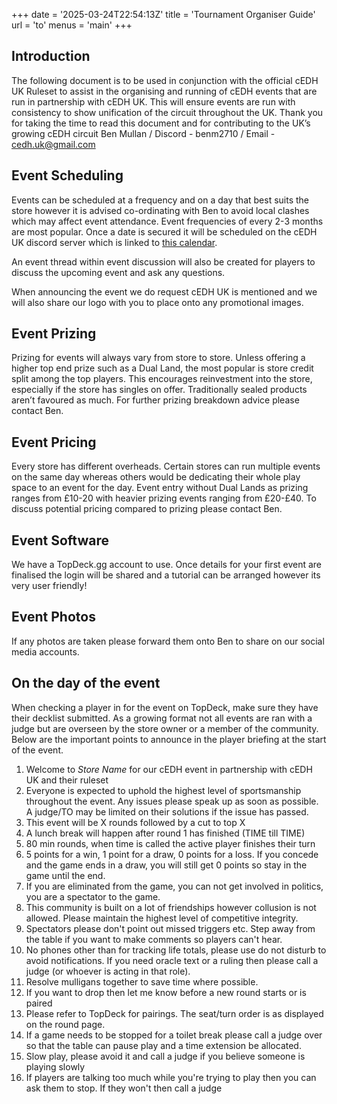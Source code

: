 +++
date = '2025-03-24T22:54:13Z'
title = 'Tournament Organiser Guide'
url = 'to'
menus = 'main'
+++

## Introduction

The following document is to be used in conjunction with the official cEDH UK Ruleset to assist in the organising and running of cEDH events that are run in partnership with cEDH UK.
This will ensure events are run with consistency to show unification of the circuit throughout the UK. Thank you for taking the time to read this document and for contributing to the UK’s growing cEDH circuit
Ben Mullan / Discord - benm2710 / Email - [cedh.uk@gmail.com](cedh.uk@gmail.com)

## Event Scheduling

Events can be scheduled at a frequency and on a day that best suits the store however it is advised co-ordinating with Ben to avoid local clashes which may affect event attendance. Event frequencies of every 2-3 months are most popular. Once a date is secured it will be scheduled on the cEDH UK discord server which is linked to [this calendar](https://cedh.uk/calendar/).

An event thread within event discussion will also be created for players to discuss the upcoming event and ask any questions.

When announcing the event we do request cEDH UK is mentioned and we will also share our logo with you to place onto any promotional images.

## Event Prizing

Prizing for events will always vary from store to store. Unless offering a higher top end prize such as a Dual Land, the most popular is store credit split among the top players. This encourages reinvestment into the store, especially if the store has singles on offer. Traditionally sealed products aren’t favoured as much. For further prizing breakdown advice please contact Ben.

## Event Pricing

Every store has different overheads. Certain stores can run multiple events on the same day whereas others would be dedicating their whole play space to an event for the day. Event entry without Dual Lands as prizing ranges from £10-20 with heavier prizing events ranging from £20-£40. To discuss potential pricing compared to prizing please contact Ben.

## Event Software

We have a TopDeck.gg account to use. Once details for your first event are finalised the login will be shared and a tutorial can be arranged however its very user friendly!

## Event Photos

If any photos are taken please forward them onto Ben to share on our social media accounts.

## On the day of the event

When checking a player in for the event on TopDeck, make sure they have their decklist submitted. As a growing format not all events are ran with a judge but are overseen by the store owner or a member of the community. Below are the important points to announce in the player briefing at the start of the event.

1. Welcome to *Store Name* for our cEDH event in partnership with cEDH UK and their ruleset
1. Everyone is expected to uphold the highest level of sportsmanship throughout the event. Any issues please speak up as soon as possible. A judge/TO may be limited on their solutions if the issue has passed.
1. This event will be X rounds followed by a cut to top X
1. A lunch break will happen after round 1 has finished (TIME till TIME)
1. 80 min rounds, when time is called the active player finishes their turn
1. 5 points for a win, 1 point for a draw, 0 points for a loss. If you concede and the game ends in a draw, you will still get 0 points so stay in the game until the end.
1. If you are eliminated from the game, you can not get involved in politics, you are a spectator to the game.
1. This community is built on a lot of friendships however collusion is not allowed. Please maintain the highest level of competitive integrity.
1. Spectators please don't point out missed triggers etc. Step away from the table if you want to make comments so players can't hear.
1. No phones other than for tracking life totals, please use do not disturb to avoid notifications. If you need oracle text or a ruling then please call a judge (or whoever is acting in that role).
1. Resolve mulligans together to save time where possible.
1. If you want to drop then let me know before a new round starts or is paired
1. Please refer to TopDeck for pairings. The seat/turn order is as displayed on the round page.
1. If a game needs to be stopped for a toilet break please call a judge over so that the table can pause play and a time extension be allocated.
1. Slow play, please avoid it and call a judge if you believe someone is playing slowly
1. If players are talking too much while you're trying to play then you can ask them to stop. If they won't then call a judge
